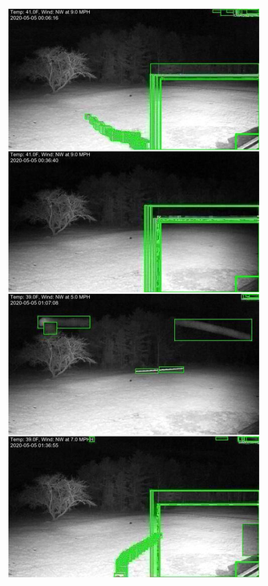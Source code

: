 ![20200505-000616-003621](in/20200505/20200505-000616-003621_0_.jpg)
![20200505-003626-010631](in/20200505/20200505-003626-010631_0_.jpg)
![20200505-010636-013641](in/20200505/20200505-010636-013641_0_.jpg)
![20200505-013646-020651](in/20200505/20200505-013646-020651_0_.jpg)
